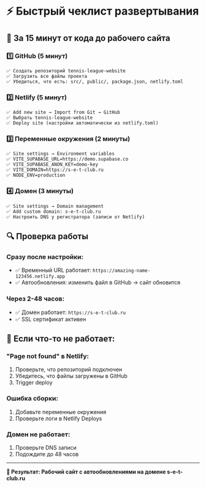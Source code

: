 # ⚡ Быстрый чеклист развертывания

## 🎯 За 15 минут от кода до рабочего сайта

### 1️⃣ GitHub (5 минут)
```
✅ Создать репозиторий tennis-league-website
✅ Загрузить все файлы проекта
✅ Убедиться, что есть: src/, public/, package.json, netlify.toml
```

### 2️⃣ Netlify (5 минут)
```
✅ Add new site → Import from Git → GitHub
✅ Выбрать tennis-league-website
✅ Deploy site (настройки автоматически из netlify.toml)
```

### 3️⃣ Переменные окружения (2 минуты)
```
✅ Site settings → Environment variables
✅ VITE_SUPABASE_URL=https://demo.supabase.co
✅ VITE_SUPABASE_ANON_KEY=demo-key
✅ VITE_DOMAIN=https://s-e-t-club.ru
✅ NODE_ENV=production
```

### 4️⃣ Домен (3 минуты)
```
✅ Site settings → Domain management
✅ Add custom domain: s-e-t-club.ru
✅ Настроить DNS у регистратора (записи от Netlify)
```

## 🔍 Проверка работы

### Сразу после настройки:
- ✅ Временный URL работает: `https://amazing-name-123456.netlify.app`
- ✅ Автообновления: изменить файл в GitHub → сайт обновится

### Через 2-48 часов:
- ✅ Домен работает: `https://s-e-t-club.ru`
- ✅ SSL сертификат активен

## 🚨 Если что-то не работает:

### "Page not found" в Netlify:
1. Проверьте, что репозиторий подключен
2. Убедитесь, что файлы загружены в GitHub
3. Trigger deploy

### Ошибка сборки:
1. Добавьте переменные окружения
2. Проверьте логи в Netlify Deploys

### Домен не работает:
1. Проверьте DNS записи
2. Подождите до 48 часов

---

**🎯 Результат: Рабочий сайт с автообновлениями на домене s-e-t-club.ru**